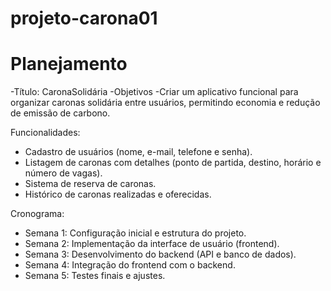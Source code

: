 # projeto-carona01
# Planejamento

-Título: CaronaSolidária 
-Objetivos
-Criar um aplicativo funcional para organizar caronas solidária entre usuários, permitindo economia e redução de emissão de carbono.

Funcionalidades:
- Cadastro de usuários (nome, e-mail, telefone e senha).
- Listagem de caronas com detalhes (ponto de partida, destino, horário e número de vagas).
- Sistema de reserva de caronas.
- Histórico de caronas realizadas e oferecidas.
  
Cronograma:
- Semana 1: Configuração inicial e estrutura do projeto.
- Semana 2: Implementação da interface de usuário (frontend).
- Semana 3: Desenvolvimento do backend (API e banco de dados).
- Semana 4: Integração do frontend com o backend.
- Semana 5: Testes finais e ajustes.

